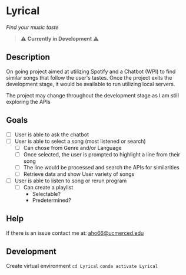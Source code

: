 # Lyrical
*Find your music taste*

> ⚠️ **Currently in Development** ⚠️

## Description
On going project aimed at utilizing Spotify and a Chatbot (WPI) to find similar songs that follow the user's tastes. Once the project exits the development stage, it would be available to run utilizing local servers. 

The project may change throughout the development stage as I am still exploring the APIs

## Goals
- [ ] User is able to ask the chatbot
- [ ] User is able to select a song (most listened or search)
    - [ ] Can chose from Genre and/or Language
    - [ ] Once selected, the user is prompted to highlight a line from their song
    - [ ] The line would be processed and search the APIs for similarities
    - [ ] Retrieve data and show User variety of songs
- [ ] User is able to listen to song or rerun program
    - [ ] Can create a playlist
        - Selectable?
        - Predetermined?

## Help
If there is an issue contact me at: aho66@ucmerced.edu

## Development
Create virtual environment
` cd Lyrical `
` conda activate Lyrical `
